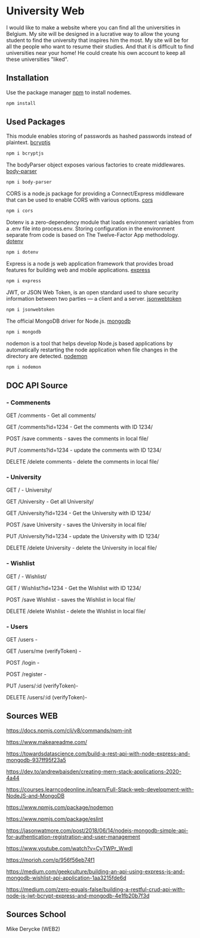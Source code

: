 # University Web
I would like to make a website where you can find all the universities in Belgium.
My site will be designed in a lucrative way to allow the young student to find the university that inspires him the most. 
My site will be for all the people who want to resume their studies. And that it is difficult to find universities near your home!
He could create his own account to keep all these universities "liked". 


## Installation
Use the package manager [npm](https://docs.npmjs.com/c/v8/commands/npm-init) to install nodemes.

```bash
npm install
```
## Used Packages
This module enables storing of passwords as hashed passwords instead of plaintext. [bcryptjs](https://www.npmjs.com/package/bcryptjs)
```bash
npm i bcryptjs
```


The bodyParser object exposes various factories to create middlewares. [body-parser](https://www.npmjs.com/package/body-parser)
```bash
npm i body-parser
```


CORS is a node.js package for providing a Connect/Express middleware that can be used to enable CORS with various options. [cors](https://www.npmjs.com/package/cors)
```bash
npm i cors
```

Dotenv is a zero-dependency module that loads environment variables from a .env file into process.env. Storing configuration in the environment separate from code is based on The Twelve-Factor App methodology. [dotenv](https://www.npmjs.com/package/dotenv)
```bash
npm i dotenv
```

Express is a node js web application framework that provides broad features for building web and mobile applications. [express](https://www.npmjs.com/package/express)
```bash
npm i express
```

JWT, or JSON Web Token, is an open standard used to share security information between two parties — a client and a server. [jsonwebtoken](https://www.npmjs.com/package/jsonwebtoken)
```bash
npm i jsonwebtoken
```


The official MongoDB driver for Node.js. [mongodb](https://www.npmjs.com/package/mongodb)
```bash
npm i mongodb
```


nodemon is a tool that helps develop Node.js based applications by automatically restarting the node application when file changes in the directory are detected. [nodemon](https://www.npmjs.com/package/nodemon)
```bash
npm i nodemon
```

## DOC API Source
 ### - Commenents
 GET /comments - Get all comments/

 GET /comments?id=1234 - Get the comments with ID 1234/

 POST /save comments - saves the comments in local file/

 PUT /comments?id=1234 - update the comments with ID 1234/

 DELETE /delete comments - delete the comments in local file/


### - University
 GET / - University/

 GET /University - Get all University/

 GET /University?id=1234 - Get the University with ID 1234/
 
 POST /save University - saves the University in local file/
 
 PUT /University?id=1234 - update the University with ID 1234/
 
 DELETE /delete University - delete the University in local file/


### - Wishlist
 GET / - Wishlist/

 GET / Wishlist?id=1234 - Get the Wishlist with ID 1234/

 POST /save Wishlist - saves the Wishlist in local file/

 DELETE /delete Wishlist - delete the Wishlist in local file/

### - Users
 GET /users -

 GET /users/me (verifyToken) - 

 POST /login -

 POST /register -

 PUT /users/:id (verifyToken)-

 DELETE /users/:id (verifyToken)-


## Sources WEB
https://docs.npmjs.com/cli/v8/commands/npm-init

https://www.makeareadme.com/

https://towardsdatascience.com/build-a-rest-api-with-node-express-and-mongodb-937ff95f23a5

https://dev.to/andrewbaisden/creating-mern-stack-applications-2020-4a44

https://courses.learncodeonline.in/learn/Full-Stack-web-development-with-NodeJS-and-MongoDB

https://www.npmjs.com/package/nodemon

https://www.npmjs.com/package/eslint

https://jasonwatmore.com/post/2018/06/14/nodejs-mongodb-simple-api-for-authentication-registration-and-user-management

https://www.youtube.com/watch?v=CyTWPr_WwdI

https://morioh.com/p/956f56eb74f1

https://medium.com/geekculture/building-an-api-using-express-js-and-mongodb-wishlist-api-application-1aa3215fde6d

https://medium.com/zero-equals-false/building-a-restful-crud-api-with-node-js-jwt-bcrypt-express-and-mongodb-4e1fb20b7f3d

## Sources School
Mike Derycke (WEB2)